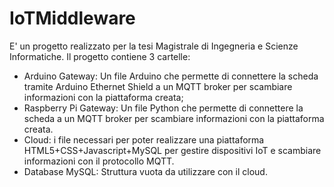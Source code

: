 # IoTMiddleware

E' un progetto realizzato per la tesi Magistrale di Ingegneria e Scienze Informatiche. Il progetto contiene 3 cartelle:

- Arduino Gateway: Un file Arduino che permette di connettere la scheda tramite Arduino Ethernet Shield a un MQTT broker per scambiare informazioni con la piattaforma creata;
- Raspberry Pi Gateway: Un file Python che permette di connettere la scheda a un MQTT broker per scambiare informazioni con la piattaforma creata.
- Cloud: i file necessari per poter realizzare una piattaforma HTML5+CSS+Javascript+MySQL per gestire dispositivi IoT e scambiare informazioni con il protocollo MQTT.
- Database MySQL: Struttura vuota da utilizzare con il cloud.
